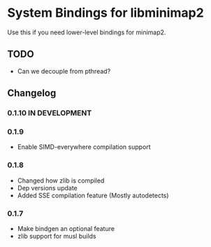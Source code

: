 # System Bindings for libminimap2
Use this if you need lower-level bindings for minimap2.

## TODO
* Can we decouple from pthread?

## Changelog
### 0.1.10 IN DEVELOPMENT

### 0.1.9
* Enable SIMD-everywhere compilation support

### 0.1.8
* Changed how zlib is compiled
* Dep versions update
* Added SSE compilation feature (Mostly autodetects)

### 0.1.7
* Make bindgen an optional feature
* zlib support for musl builds